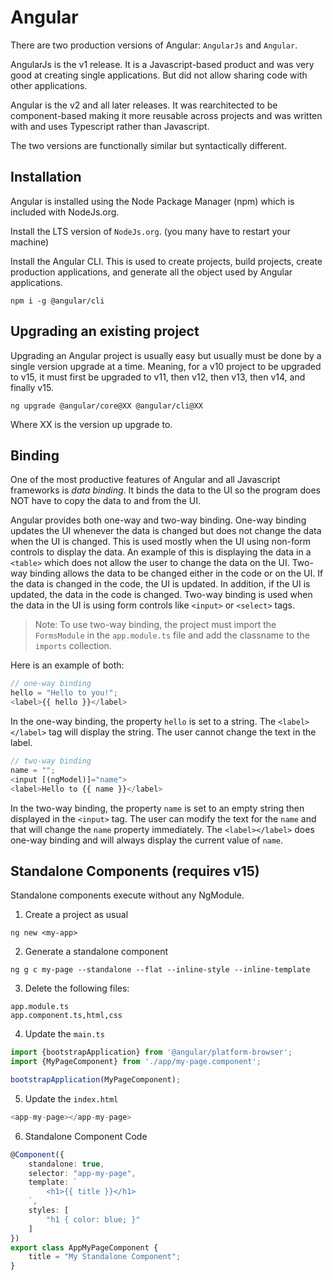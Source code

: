 # Angular

There are two production versions of Angular: `AngularJs` and `Angular`.

AngularJs is the v1 release. It is a Javascript-based product and was very good at creating single applications. But did not allow sharing code with other applications.

Angular is the v2 and all later releases. It was rearchitected to be component-based making it more reusable across projects and was written with and uses Typescript rather than Javascript.

The two versions are functionally similar but syntactically different.

## Installation

Angular is installed using the Node Package Manager (npm) which is included with NodeJs.org.

Install the LTS version of `NodeJs.org`. (you many have to restart your machine)

Install the Angular CLI. This is used to create projects, build projects, create production applications,  and generate all the object used by Angular applications.

```
npm i -g @angular/cli
```

## Upgrading an existing project

Upgrading an Angular project is usually easy but usually must be done by a single version upgrade at a time. Meaning, for a v10 project to be upgraded to v15, it must first be upgraded to v11, then v12, then v13, then v14, and finally v15.

```
ng upgrade @angular/core@XX @angular/cli@XX
```

Where XX is the version up upgrade to.

## Binding

One of the most productive features of Angular and all Javascript frameworks is _data binding_. It binds the data to the UI so the program does NOT have to copy the data to and from the UI.

Angular provides both one-way and two-way binding. One-way binding updates the UI whenever the data is changed but does not change the data when the UI is changed. This is used mostly when the UI using non-form controls to display the data. An example of this is displaying the data in a `<table>` which does not allow the user to change the data on the UI. Two-way binding allows the data to be changed either in the code or on the UI. If the data is changed in the code, the UI is updated. In addition, if the UI is updated, the data in the code is changed. Two-way binding is used when the data in the UI is using form controls like `<input>` or `<select>` tags. 

> Note: To use two-way binding, the project must import the `FormsModule` in the `app.module.ts` file and add the classname to the `imports` collection.

Here is an example of both:

```ts
// one-way binding
hello = "Hello to you!";
<label>{{ hello }}</label>
```

In the one-way binding, the property `hello` is set to a string. The `<label></label>` tag will display the string. The user cannot change the text in the label.

```ts
// two-way binding
name = "";
<input [(ngModel)]="name">
<label>Hello to {{ name }}</label>
```

In the two-way binding, the property `name` is set to an empty string then displayed in the `<input>` tag. The user can modify the text for the `name` and that will change the `name` property immediately. The `<label></label>` does one-way binding and will always display the current value of `name`.

## Standalone Components (requires v15)

Standalone components execute without any NgModule.

1. Create a project as usual

```
ng new <my-app>
```

2. Generate a standalone component

```
ng g c my-page --standalone --flat --inline-style --inline-template
```

3. Delete the following files:

```ng    
app.module.ts
app.component.ts,html,css
```

4. Update the `main.ts`

```ts
import {bootstrapApplication} from '@angular/platform-browser';
import {MyPageComponent} from './app/my-page.component';

bootstrapApplication(MyPageComponent);
```

5. Update the `index.html`

```ts
<app-my-page></app-my-page>
```

6. Standalone Component Code

```ts
@Component({
    standalone: true,
    selector: "app-my-page",
    template: `
        <h1>{{ title }}</h1>
    `,
    styles: [
        "h1 { color: blue; }"
    ]
})
export class AppMyPageComponent {
    title = "My Standalone Component";
}
```